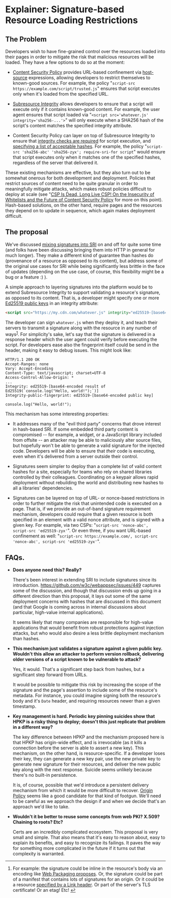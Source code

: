 # Explainer: Signature-based Resource Loading Restrictions

## The Problem

Developers wish to have fine-grained control over the resources loaded into their pages in order
to mitigate the risk that malicious resources will be loaded. They have a few options to do so at
the moment:

*   [Content Security Policy][CSP] provides URL-based confinement via [host-source][] expressions,
    allowing developers to restrict themselves to known-good sources. For example, the policy
    "`script-src https://example.com/script/trusted.js`" ensures that script executes only when it's
    loaded from the specified URL.

*   [Subresource Integrity][SRI] allows developers to ensure that a script will execute only
    if it contains known-good content. For example, the user agent ensures that script loaded via
    "`<script src='whatever.js' integrity='sha256-...'>`" will only execute when a SHA256 hash of
    the script's content matches the specified integrity attribute.

*   Content Security Policy can layer on top of Subresource Integrity to ensure that [integrity
    checks are required][require-sri-for] for script execution, and [specifying a list of acceptable
    hashes][external]. For example, the policy "`script-src 'sha256-abc' 'sha256-zyx';
    require-sri-for script`" would ensure that script executes only when it matches one of the
    specified hashes, regardless of the server that delivered it.
 
These existing mechanisms are effective, but they also turn out to be somewhat onerous for both
development and deployment. Policies that restrict sources of content need to be quite granular in
order to meaningfully mitigate attacks, which makes robust policies difficult to deploy at scale
(see "[CSP Is Dead, Long Live CSP! On the Insecurity of Whitelists and the Future of Content
Security Policy][csp-is-dead] for more on this point). Hash-based solutions, on the other hand,
require pages and the resources they depend on to update in sequence, which again makes deployment
difficult.

## The proposal

We've discussed [mixing signatures into SRI][gh-449] on and off for quite some time (and folks have
been discussing bringing them into HTTP in general for much longer). They make a different kind of
guarantee than hashes do (provenance of a resource as opposed to its content), but address some of
the original use cases for SRI while being significantly less brittle in the face of updates
(depending on the use case, of course, this flexibility might be a bug or a feature :) ).
 
A simple approach to layering signatures into the platform would be to extend Subresource Integrity
to support validating a resource's signature, as opposed to its content. That is, a developer might
specify one or more [Ed25519 public keys][Ed25519] in an integrity attribute:
 
```html
<script src="https://my.cdn.com/whatever.js" integrity="ed25519-[base64-encoded public key]" crossorigin="anonymous">
```
 
The developer can sign `whatever.js` when they deploy it, and teach their servers to transmit a
signature along with the resource in any number of ways<sup><a name="ref1"></a>[1](#foot1)</sup>.
For simplicity's sake, let's say that the signature is delivered in a response header which the
user agent could verify before executing the script. For developers ease also the fingerprint itself could be send in the header, making it easy to debug issues. This might look like:

```http
HTTP/1.1 200 OK
Accept-Ranges: none
Vary: Accept-Encoding
Content-Type: text/javascript; charset=UTF-8
Access-Control-Allow-Origin: *
...
Integrity: ed25519-[base64-encoded result of Ed25519(`console.log("Hello, world!");`)]
Integrity-public-fingerprint: ed25519-[base64-encoded public key]
 
console.log("Hello, world!");
```

This mechanism has some interesting properties:
 
*   It addresses many of the "evil third party" concerns that drove interest in hash-based SRI. If 
    some embedded third party content is compromised -- for example, a widget, or a JavaScript 
    library included from offsite -- an attacker may be able to maliciously alter source files, but
    hopefully won't be able to generate a valid signature for the injected code. Developers will be
    able to ensure that _their_ code is executing, even when it's delivered from a server outside
    their control.

*   Signatures seem simpler to deploy than a complete list of valid content hashes for a site,
    especially for teams who rely on shared libraries controlled by their colleagues. Coordinating
    on a keypair allows rapid deployment without rebuilding the world and distributing new hashes
    to all a libraries' dependencies.

*   Signatures can be layered on top of URL- or nonce-based restrictions in order to further
    mitigate the risk that unintended code is executed on a page. That is, if we provide an
    out-of-band signature requirement mechanism, developers could require that a given resource is
    both specified in an element with a valid nonce attribute, and is signed with a given key. For
    example, via two CSPs: "`script-src 'nonce-abc', script-src 'ed25519-zyx'`". Or even three, if
    you want URL-based confinement as well: "`script-src https://example.com/, script-src
    'nonce-abc', script-src 'ed25519-zyx'`".
 
## FAQs.

*   **Does anyone need this? Really?**

    There's been interest in extending SRI to include signatures since its introduction.
    <https://github.com/w3c/webappsec/issues/449> captures some of the discussion, and though that
    discussion ends up going in a different direction than this proposal, it lays out some of the
    same deployment concerns with hashes that are discussed in this document (and that Google is
    coming across in internal discussions about particular, high-value internal applications).

    It seems likely that many companies are responsible for high-value applications that would
    benefit from robust protections against injection attacks, but who would also desire a less
    brittle deployment mechanism than hashes.

*   **This mechanism just validates a signature against a given public key. Wouldn't this allow an
    attacker to perform version rollback, delivering older versions of a script known to be
    vulnerable to attack?**

    Yes, it would. That's a significant step back from hashes, but a significant step forward from
    URLs.

    It would be possible to mitigate this risk by increasing the scope of the signature and the
    page's assertion to include some of the resource's metadata. For instance, you could imagine
    signing both the resource's body and it's `Date` header, and requiring resources newer than a
    given timestamp.

*   **Key management is hard. Periodic key pinning suicides show that HPKP is a risky thing to
    deploy; doesn't this just replicate that problem in a different way?**

    The key difference between HPKP and the mechanism proposed here is that HPKP has origin-wide
    effect, and is irrevocable (as it kills a connection before the server is able to assert a new
    key). This mechanism, on the other hand, is resource-specific. If a developer loses their key,
    they can generate a new key pair, use the new private key to generate new signature for their
    resources, and deliver the new public key along with the next response. Suicide seems unlikely
    because there's no built-in persistence.

    It is, of course, possible that we'd introduce a persistent delivery mechanism from which it
    would be more difficult to recover. [Origin Policy][origin-policy] seems like a good candidate
    for that kind of footgun. We'll need to be careful as we approach the design if and when we
    decide that's an approach we'd like to take.

*   **Wouldn't it be better to reuse some concepts from web PKI? X.509? Chaining to roots? Etc?**

    Certs are an incredibly complicated ecosystem. This proposal is very small and simple. That also
    means that it's easy to reason about, easy to explain its benefits, and easy to recognize its
    failings. It paves the way for something more complicated in the future if it turns out that
    complexity is warranted.

-------

1.  <a name="foot1"></a> For example: the signature could be inline in the resource's body via
    an encoding like [Web Packaging proposes][web-packaging]. Or, the signature could be part of a
    manifest that contains lots of signatures for an origin. Or it could be a resource [specified by
    a Link header][link-header]. Or part of the server's TLS certificate! Or an etag! Etc!
    [↩︎](#ref1)

[CSP]: https://w3c.github.io/webappsec-csp/
[host-source]: https://w3c.github.io/webappsec-csp/#grammardef-host-source
[SRI]: https://w3c.github.io/webappsec-subresource-integrity/
[require-sri-for]: https://w3c.github.io/webappsec-subresource-integrity/#require-sri-for
[external]: https://w3c.github.io/webappsec-csp/#external-hash
[csp-is-dead]: https://research.google.com/pubs/pub45542.html
[gh-449]: https://github.com/w3c/webappsec/issues/449
[Ed25519]: https://ed25519.cr.yp.to/
[origin-policy]: https://wicg.github.io/origin-policy/
[web-packaging]: https://github.com/dimich-g/webpackage/
[link-header]: https://tools.ietf.org/html/rfc6249#section-5.1
